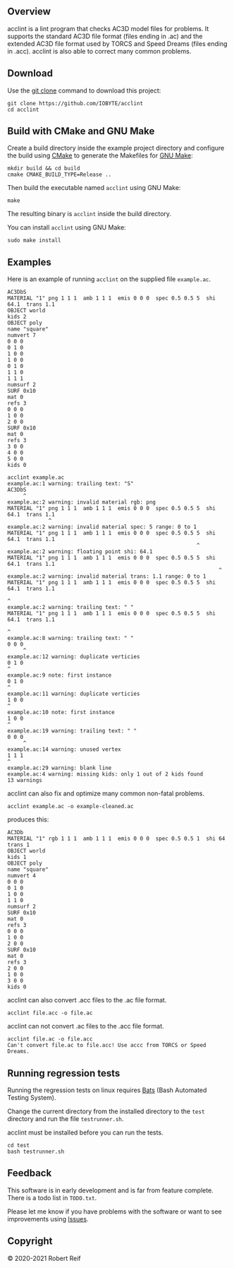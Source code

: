Overview
--------

acclint is a lint program that checks AC3D model files for problems.  It supports
the standard AC3D file format (files ending in .ac) and the extended AC3D file
format used by TORCS and Speed Dreams (files ending in .acc).  acclint is also
able to correct many common problems.

Download
--------

Use the [git clone](https://git-scm.com/docs/git-clone) command to download this
project:

```
git clone https://github.com/IOBYTE/acclint
cd acclint
```

Build with CMake and GNU Make
-----------------------------

Create a build directory inside the example project directory and configure the
build using [CMake](https://cmake.org) to generate the Makefiles for
[GNU Make](https://www.gnu.org/software/make/):
```
mkdir build && cd build
cmake CMAKE_BUILD_TYPE=Release ..
```

Then build the executable named ```acclint``` using GNU Make:
```
make
```

The resulting binary is ```acclint``` inside the build directory.

You can install ```acclint``` using GNU Make:
```
sudo make install
```

Examples
-------

Here is an example of running ```acclint``` on the supplied file ```example.ac```.

```
AC3DbS
MATERIAL "1" png 1 1 1  amb 1 1 1  emis 0 0 0  spec 0.5 0.5 5  shi 64.1  trans 1.1
OBJECT world
kids 2
OBJECT poly
name "square"
numvert 7
0 0 0
0 1 0
1 0 0
1 0 0
0 1 0
1 1 0
1 1 1
numsurf 2
SURF 0x10
mat 0
refs 3
0 0 0
1 0 0
2 0 0
SURF 0x10
mat 0
refs 3
3 0 0
4 0 0
5 0 0
kids 0
```

```
acclint example.ac
example.ac:1 warning: trailing text: "S"
AC3DbS
     ^
example.ac:2 warning: invalid material rgb: png
MATERIAL "1" png 1 1 1  amb 1 1 1  emis 0 0 0  spec 0.5 0.5 5  shi 64.1  trans 1.1 
             ^
example.ac:2 warning: invalid material spec: 5 range: 0 to 1
MATERIAL "1" png 1 1 1  amb 1 1 1  emis 0 0 0  spec 0.5 0.5 5  shi 64.1  trans 1.1 
                                                            ^
example.ac:2 warning: floating point shi: 64.1
MATERIAL "1" png 1 1 1  amb 1 1 1  emis 0 0 0  spec 0.5 0.5 5  shi 64.1  trans 1.1 
                                                                   ^
example.ac:2 warning: invalid material trans: 1.1 range: 0 to 1
MATERIAL "1" png 1 1 1  amb 1 1 1  emis 0 0 0  spec 0.5 0.5 5  shi 64.1  trans 1.1 
                                                                               ^
example.ac:2 warning: trailing text: " "
MATERIAL "1" png 1 1 1  amb 1 1 1  emis 0 0 0  spec 0.5 0.5 5  shi 64.1  trans 1.1 
                                                                                  ^
example.ac:8 warning: trailing text: " "
0 0 0 
     ^
example.ac:12 warning: duplicate verticies
0 1 0
^
example.ac:9 note: first instance
0 1 0
^
example.ac:11 warning: duplicate verticies
1 0 0
^
example.ac:10 note: first instance
1 0 0
^
example.ac:19 warning: trailing text: " "
0 0 0 
     ^
example.ac:14 warning: unused vertex
1 1 1
^
example.ac:29 warning: blank line
example.ac:4 warning: missing kids: only 1 out of 2 kids found
13 warnings
```

acclint can also fix and optimize many common non-fatal problems.

```
acclint example.ac -o example-cleaned.ac
```
produces this:
```
AC3Db
MATERIAL "1" rgb 1 1 1  amb 1 1 1  emis 0 0 0  spec 0.5 0.5 1  shi 64  trans 1
OBJECT world
kids 1
OBJECT poly
name "square"
numvert 4
0 0 0
0 1 0
1 0 0
1 1 0
numsurf 2
SURF 0x10
mat 0
refs 3
0 0 0
1 0 0
2 0 0
SURF 0x10
mat 0
refs 3
2 0 0
1 0 0
3 0 0
kids 0
```
acclint can also convert .acc files to the .ac file format.
```
acclint file.acc -o file.ac
```
acclint can not convert .ac files to the .acc file format.
```
acclint file.ac -o file.acc
Can't convert file.ac to file.acc! Use accc from TORCS or Speed Dreams.
```
Running regression tests
--------

Running the regression tests on linux requires [Bats](https://github.com/bats-core/bats-core) (Bash Automated Testing System).

Change the current directory from the installed directory to the ```test``` directory and run the file ```testrunner.sh```.

acclint must be installed before you can run the tests.

```
cd test
bash testrunner.sh
```

Feedback
--------

This software is in early development and is far from feature complete. There is a todo list in ```TODO.txt```.

Please let me know if you have problems with the software or want to see improvements using [Issues](https://github.com/IOBYTE/acclint/issues).

Copyright
--------

© 2020-2021 Robert Reif

